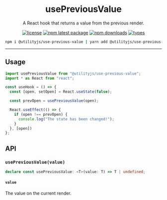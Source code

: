 <div align="center">
  <h1 align="center">
    usePreviousValue
  </h1>
</div>

<div align="center">

A React hook that returns a value from the previous render.

[![license](https://img.shields.io/github/license/mimshins/utilityjs?color=212121&style=for-the-badge)](https://github.com/mimshins/utilityjs/blob/main/LICENSE)
[![npm latest package](https://img.shields.io/npm/v/@utilityjs/use-previous-value?color=212121&style=for-the-badge)](https://www.npmjs.com/package/@utilityjs/use-previous-value)
[![npm downloads](https://img.shields.io/npm/dm/@utilityjs/use-previous-value?color=212121&style=for-the-badge)](https://www.npmjs.com/package/@utilityjs/use-previous-value)
[![types](https://img.shields.io/npm/types/@utilityjs/use-previous-value?color=212121&style=for-the-badge)](https://www.npmjs.com/package/@utilityjs/use-previous-value)

```bash
npm i @utilityjs/use-previous-value | yarn add @utilityjs/use-previous-value
```

</div>

<hr>

## Usage

```ts
import usePreviousValue from "@utilityjs/use-previous-value";
import * as React from "react";

const useHook = () => {
  const [open, setOpen] = React.useState(false);

  const prevOpen = usePreviousValue(open);

  React.useEffect(() => {
    if (open !== prevOpen) {
      console.log("The state has been changed!");
    }
  }, [open])
};
```

## API

### `usePreviousValue(value)`

```ts
declare const usePreviousValue: <T>(value: T) => T | undefined;
```

#### `value`

The value on the current render.